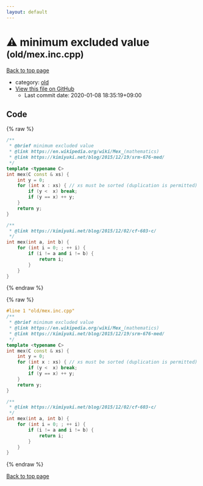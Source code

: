 ```yaml
---
layout: default
---
```


<!-- mathjax config similar to math.stackexchange -->
<script type="text/javascript" async
  src="https://cdnjs.cloudflare.com/ajax/libs/mathjax/2.7.5/MathJax.js?config=TeX-MML-AM_CHTML">
</script>
<script type="text/x-mathjax-config">
  MathJax.Hub.Config({
    TeX: { equationNumbers: { autoNumber: "AMS" }},
    tex2jax: {
      inlineMath: [ ['$','$'] ],
      processEscapes: true
    },
    "HTML-CSS": { matchFontHeight: false },
    displayAlign: "left",
    displayIndent: "2em"
  });
</script>

<script type="text/javascript" src="https://cdnjs.cloudflare.com/ajax/libs/jquery/3.4.1/jquery.min.js"></script>
<script src="https://cdn.jsdelivr.net/npm/jquery-balloon-js@1.1.2/jquery.balloon.min.js" integrity="sha256-ZEYs9VrgAeNuPvs15E39OsyOJaIkXEEt10fzxJ20+2I=" crossorigin="anonymous"></script>
<script type="text/javascript" src="../../assets/js/copy-button.js"></script>
<link rel="stylesheet" href="../../assets/css/copy-button.css" />


# :warning: minimum excluded value <small>(old/mex.inc.cpp)</small>

<a href="../../index.html">Back to top page</a>

* category: <a href="../../index.html#149603e6c03516362a8da23f624db945">old</a>
* <a href="{{ site.github.repository_url }}/blob/master/old/mex.inc.cpp">View this file on GitHub</a>
    - Last commit date: 2020-01-08 18:35:19+09:00




## Code

<a id="unbundled"></a>
{% raw %}
```cpp
/**
 * @brief minimum excluded value
 * @link https://en.wikipedia.org/wiki/Mex_(mathematics)
 * @link https://kimiyuki.net/blog/2015/12/19/srm-676-med/
 */
template <typename C>
int mex(C const & xs) {
    int y = 0;
    for (int x : xs) { // xs must be sorted (duplication is permitted)
        if (y <  x) break;
        if (y == x) ++ y;
    }
    return y;
}

/**
 * @link https://kimiyuki.net/blog/2015/12/02/cf-603-c/
 */
int mex(int a, int b) {
    for (int i = 0; ; ++ i) {
        if (i != a and i != b) {
            return i;
        }
    }
}

```
{% endraw %}

<a id="bundled"></a>
{% raw %}
```cpp
#line 1 "old/mex.inc.cpp"
/**
 * @brief minimum excluded value
 * @link https://en.wikipedia.org/wiki/Mex_(mathematics)
 * @link https://kimiyuki.net/blog/2015/12/19/srm-676-med/
 */
template <typename C>
int mex(C const & xs) {
    int y = 0;
    for (int x : xs) { // xs must be sorted (duplication is permitted)
        if (y <  x) break;
        if (y == x) ++ y;
    }
    return y;
}

/**
 * @link https://kimiyuki.net/blog/2015/12/02/cf-603-c/
 */
int mex(int a, int b) {
    for (int i = 0; ; ++ i) {
        if (i != a and i != b) {
            return i;
        }
    }
}

```
{% endraw %}

<a href="../../index.html">Back to top page</a>

